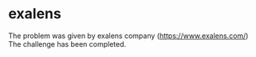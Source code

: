 # exalens

The problem was given by exalens company (https://www.exalens.com/)
The challenge has been completed.
